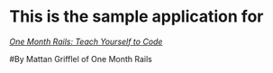 # This is the sample application for
[*One Month Rails: Teach Yourself to Code*](http://onemonthrails.com)

#By Mattan Grifflel of One Month Rails